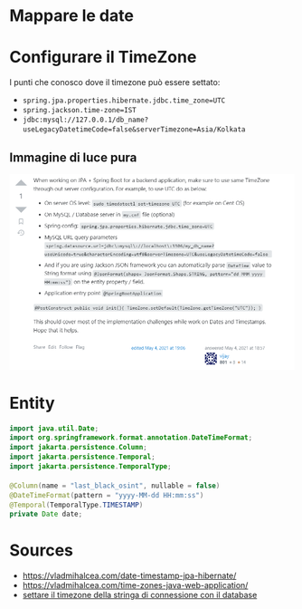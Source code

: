 # Mappare le date

# Configurare il TimeZone

I punti che conosco dove il timezone può essere settato:
- `spring.jpa.properties.hibernate.jdbc.time_zone=UTC`
- `spring.jackson.time-zone=IST`
- `jdbc:mysql://127.0.0.1/db_name?useLegacyDatetimeCode=false&serverTimezone=Asia/Kolkata`

## Immagine di luce pura

![timezone-hell](../../../../../../_resources/timezone-hell.png)


# Entity

```java
import java.util.Date;
import org.springframework.format.annotation.DateTimeFormat;
import jakarta.persistence.Column;
import jakarta.persistence.Temporal;
import jakarta.persistence.TemporalType;

@Column(name = "last_black_osint", nullable = false)
@DateTimeFormat(pattern = "yyyy-MM-dd HH:mm:ss")
@Temporal(TemporalType.TIMESTAMP)
private Date date;
```

# Sources

- <https://vladmihalcea.com/date-timestamp-jpa-hibernate/>
- <https://vladmihalcea.com/time-zones-java-web-application/>
- [settare il timezone della stringa di connessione con il database](https://stackoverflow.com/a/63169257/16988820)